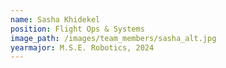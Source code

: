 ```yaml
---
name: Sasha Khidekel
position: Flight Ops & Systems
image_path: /images/team_members/sasha_alt.jpg
yearmajor: M.S.E. Robotics, 2024
---
```

